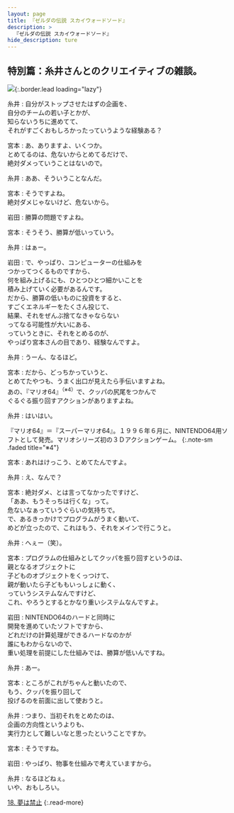 ```yaml
---
layout: page
title: 『ゼルダの伝説 スカイウォードソード』
description: >
  『ゼルダの伝説 スカイウォードソード』
hide_description: ture
---
```


## 特別篇：糸井さんとのクリエイティブの雑談。

![](/interviews/jp/wii/souj/sp/img/mainvisual17.jpg){:.border.lead loading="lazy"}

糸井
: 自分がストップさせたはずの企画を、<br>自分のチームの若い子とかが、<br>知らないうちに進めてて、<br>それがすごくおもしろかったっていうような経験ある？

宮本
: あ、ありますよ、いくつか。<br>とめてるのは、危ないからとめてるだけで、<br>絶対ダメっていうことはないので。

糸井
: ああ、そういうことなんだ。

宮本
: そうですよね。<br>絶対ダメじゃないけど、危ないから。

岩田
: 勝算の問題ですよね。

宮本
: そうそう、勝算が低いっていう。

糸井
: はぁー。

岩田
: で、やっぱり、コンピューターの仕組みを<br>つかってつくるものですから、<br>何を組み上げるにも、ひとつひとつ細かいことを<br>積み上げていく必要があるんです。<br>だから、勝算の低いものに投資をすると、<br>すごくエネルギーをたくさん投じて、<br>結果、それをぜんぶ捨てなきゃならない<br>ってなる可能性が大いにある、<br>っていうときに、それをとめるのが、<br>やっぱり宮本さんの目であり、経験なんですよ。

糸井
: うーん、なるほど。

宮本
: だから、どっちかっていうと、<br>とめてたやつも、うまく出口が見えたら手伝いますよね。<br>あの、『マリオ64』<sup>（※4）</sup>で、クッパの尻尾をつかんで<br>ぐるぐる振り回すアクションがありますよね。

糸井
: はいはい。

『マリオ64』＝『スーパーマリオ64』。１９９６年６月に、NINTENDO64用ソフトとして発売。マリオシリーズ初の３Ｄアクションゲーム。
{:.note-sm .faded title="※4"}

宮本
: あれはけっこう、とめてたんですよ。

糸井
: え、なんで？

宮本
: 絶対ダメ、とは言ってなかったですけど、<br>「ああ、もうそっちは行くな」って。<br>危ないなぁっていうぐらいの気持ちで。<br>で、あるきっかけでプログラムがうまく動いて、<br>めどが立ったので、これはもう、それをメインで行こうと。

糸井
: へぇー（笑）。

宮本
: プログラムの仕組みとしてクッパを振り回すというのは、<br>親となるオブジェクトに<br>子どものオブジェクトをくっつけて、<br>親が動いたら子どももいっしょに動く、<br>っていうシステムなんですけど、<br>これ、やろうとするとかなり重いシステムなんですよ。

岩田
: NINTENDO64のハードと同時に<br>開発を進めていたソフトですから、<br>どれだけの計算処理ができるハードなのかが<br>誰にもわからないので、<br>重い処理を前提にした仕組みでは、勝算が低いんですね。

糸井
: あー。

宮本
: ところがこれがちゃんと動いたので、<br>もう、クッパを振り回して<br>投げるのを前面に出して使おうと。

糸井
: つまり、当初それをとめたのは、<br>企画の方向性というよりも、<br>実行力として難しいなと思ったということですか。

宮本
: そうですね。

岩田
: やっぱり、物事を仕組みで考えていますから。

糸井
: なるほどねぇ。<br>いや、おもしろい。

[18. 夢は禁止](18.md)
{:.read-more}

